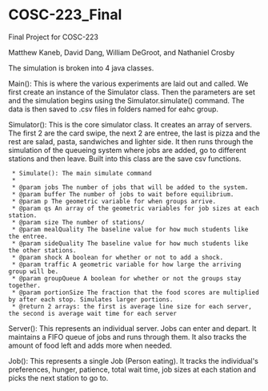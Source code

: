 # COSC-223_Final
Final Project for COSC-223

Matthew Kaneb, David Dang, William DeGroot, and Nathaniel Crosby

The simulation is broken into 4 java classes.

Main():
This is where the various experiments are laid out and called. 
We first create an instance of the Simulator class.
Then the parameters are set and the simulation begins using the Simulator.simulate() command.
The data is then saved to .csv files in folders named for eahc group.

Simulator():
This is the core simulator class. 
It creates an array of servers. 
The first 2 are the card swipe, the next 2 are entree, the last is pizza and the rest are salad, pasta, sandwiches and lighter side.
It then runs through the simulation of the queueing system where jobs are added, go to different stations and then leave.
Built into this class are the save csv functions.
 
     * Simulate(): The main simulate command
     *
     * @param jobs The number of jobs that will be added to the system.
     * @param buffer The number of jobs to wait before equilibrium.
     * @param p The geometric variable for when groups arrive.
     * @param qs An array of the geometric variables for job sizes at each station.
     * @param size The number of stations/
     * @param mealQuality The baseline value for how much students like the entree.
     * @param sideQuality The baseline value for how much students like the other stations.
     * @param shock A boolean for whether or not to add a shock.
     * @param traffic A geometric variable for how large the arriving group will be.
     * @param groupQueue A boolean for whether or not the groups stay together.
     * @param portionSize The fraction that the food scores are multiplied by after each stop. Simulates larger portions.
     * @return 2 arrays: the first is average line size for each server, the second is average wait time for each server
   

Server():
This represents an individual server. Jobs can enter and depart. It maintains a FIFO queue of jobs and runs through them.
It also tracks the amount of food left and adds more when needed.

Job():
This represents a single Job (Person eating). It tracks the individual's preferences, hunger, patience, total wait time, job sizes at each station and picks the next station to go to.
